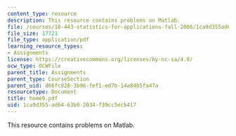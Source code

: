 ```yaml
---
content_type: resource
description: This resource contains problems on Matlab.
file: /courses/18-443-statistics-for-applications-fall-2006/1ca9d355ad6463b02034f39cc5ecb417_home9.pdf
file_size: 17721
file_type: application/pdf
learning_resource_types:
- Assignments
license: https://creativecommons.org/licenses/by-nc-sa/4.0/
ocw_type: OCWFile
parent_title: Assignments
parent_type: CourseSection
parent_uid: d66fc828-3b96-fef1-ed7b-14a84b5fa47a
resourcetype: Document
title: home9.pdf
uid: 1ca9d355-ad64-63b0-2034-f39cc5ecb417
---
```

This resource contains problems on Matlab.